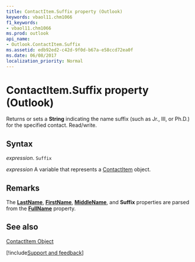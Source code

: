 ```yaml
---
title: ContactItem.Suffix property (Outlook)
keywords: vbaol11.chm1066
f1_keywords:
- vbaol11.chm1066
ms.prod: outlook
api_name:
- Outlook.ContactItem.Suffix
ms.assetid: edb92ed2-c42d-9f0d-b67a-e58ccd72ea0f
ms.date: 06/08/2017
localization_priority: Normal
---
```



# ContactItem.Suffix property (Outlook)

Returns or sets a **String** indicating the name suffix (such as Jr., III, or Ph.D.) for the specified contact. Read/write.


## Syntax

_expression_. `Suffix`

_expression_ A variable that represents a [ContactItem](Outlook.ContactItem.md) object.


## Remarks

The  **[LastName](Outlook.ContactItem.LastName.md)**, **[FirstName](Outlook.ContactItem.FirstName.md)**, **[MiddleName](Outlook.ContactItem.MiddleName.md)**, and **Suffix** properties are parsed from the **[FullName](Outlook.ContactItem.FullName.md)** property.


## See also


[ContactItem Object](Outlook.ContactItem.md)

[!include[Support and feedback](~/includes/feedback-boilerplate.md)]